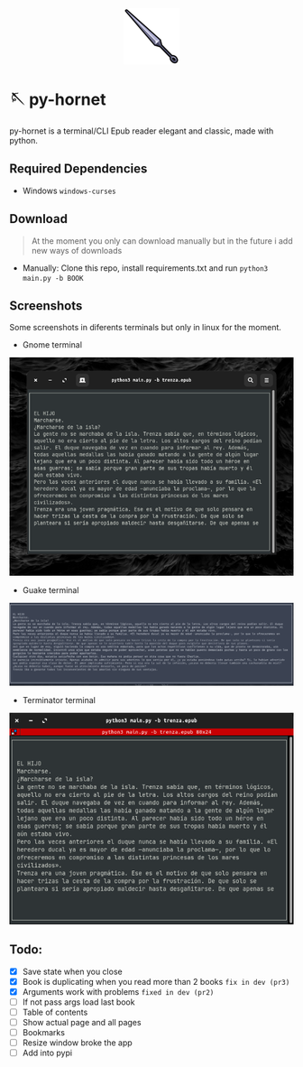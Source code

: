 <p align="center">
<img src="https://github.com/EliasLeguizamon123/py-hornet/blob/main/logo.png?raw=true" width="100px" height="100px" />
</p>

# 🪡 py-hornet
py-hornet is a terminal/CLI Epub reader elegant and classic, made with python.

## Required Dependencies

- Windows `windows-curses`

## Download
> At the moment you only can download manually but in the future i add new ways of downloads

- Manually: Clone this repo, install requirements.txt and run `python3 main.py -b BOOK`

## Screenshots
Some screenshots in diferents terminals but only in linux for the moment.
- Gnome terminal
<img src="https://github.com/EliasLeguizamon123/py-hornet/blob/main/screenshots/hornetGnome.png?raw=true" />

- Guake terminal
<img src="https://github.com/EliasLeguizamon123/py-hornet/blob/main/screenshots/hornetGuakeSplit.png?raw=true" />

- Terminator terminal
<img src="https://github.com/EliasLeguizamon123/py-hornet/blob/main/screenshots/hornetTerminator.png?raw=true" />

## Todo: 

- [x] Save state when you close
- [x] Book is duplicating when you read more than 2 books `fix in dev (pr3)`
- [x] Arguments work with problems `fixed in dev (pr2)`
- [ ] If not pass args load last book
- [ ] Table of contents
- [ ] Show actual page and all pages
- [ ] Bookmarks
- [ ] Resize window broke the app
- [ ] Add into pypi

